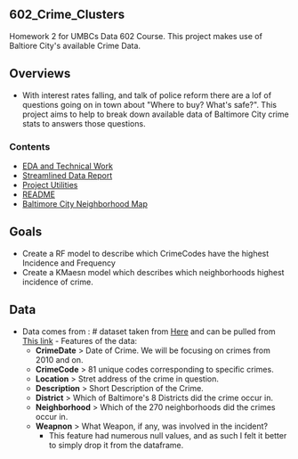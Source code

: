 ## 602_Crime_Clusters
Homework 2 for UMBCs Data 602 Course. This project makes use of Baltiore City's available Crime Data.
  
## Overviews
 - With interest rates falling, and talk of police reform there are a lof of questions going on in town about "Where to buy? What's safe?". This project
 aims to help to break down available data of Baltimore City crime stats to answers those questions.
### Contents
  - [EDA and Technical Work](HW2_Technical.ipynb)
  - [Streamlined Data Report](HW2_Report.ipynb)
  - [Project Utilities](utils.py)
  - [README](READ.me)
  - [Baltimore City Neighborhood Map](Baltimore_neighborhoods_map.png)

## Goals
  - Create a RF model to describe which CrimeCodes have the highest Incidence and Frequency
  - Create a KMaesn model which describes which neighborhoods highest incidence of crime.
## Data

   - Data comes from : # dataset taken from [Here](https://data.baltimorecity.gov/api/views/2nh2-stru/rows.csv?accessType=DOWNLOAD)
    and can be pulled from [This link](https://github.com/marcelthebridge/602_Crime_Clusters/tree/main/Data)
    - Features of the data:
      - **CrimeDate** > Date of Crime.  We will be focusing on crimes from 2010 and on.
      - **CrimeCode** > 81 unique codes corresponding to specific crimes.
      - **Location** > Stret address of the crime in question.
      - **Description** > Short Description of the  Crime.
      - **District** > Which of Baltimore's 8 Districts did the crime occur in.
      - **Neighborhood** > Which of the 270 neighborhoods did the crimes occur in.
      - **Weapnon** > What Weapon, if any, was involved in the incident?
        - This feature had numerous null values, and as such I felt it better to simply drop it from the dataframe.
